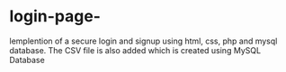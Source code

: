 # login-page-
lemplention of a secure login and signup using html, css, php and mysql database.
The CSV file is also added which is created using MySQL Database
